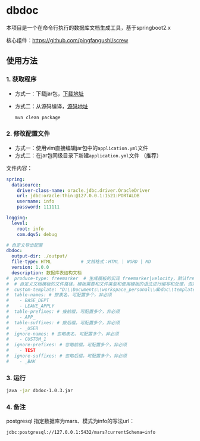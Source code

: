 # dbdoc

本项目是一个在命令行执行的数据库文档生成工具，基于springboot2.x

核心组件：https://github.com/pingfangushi/screw

## 使用方法

### 1. 获取程序

- 方式一：下载jar包，[下载地址](https://github.com/duqian42707/dbdoc/releases/latest)
- 方式二：从源码编译，[源码地址](https://github.com/duqian42707/dbdoc)

    ```bash
    mvn clean package
    ```

### 2. 修改配置文件

- 方式一：使用vim直接编辑jar包中的`application.yml`文件
- 方式二：在jar包同级目录下新建`application.yml`文件 （推荐）

文件内容：

```yaml
spring:
  datasource:
    driver-class-name: oracle.jdbc.driver.OracleDriver
    url: jdbc:oracle:thin:@127.0.0.1:1521:PORTALDB
    username: info
    password: 111111

logging:
  level:
    root: info
    com.dqv5: debug

# 自定义导出配置
dbdoc:
  output-dir: ./output/
  file-type: HTML           # 文档格式：HTML | WORD | MD
  version: 1.0.0
  description: 数据库表结构文档
#  produce-type: freemarker  # 生成模板的实现 freemarker|velocity，默认freemarker
#  # 自定义文档模板的文件路径，模板需要和文件类型和使用模板的语法进行编写和处理，否则将会生成错误
#  custom-template: "D:\\Documents\\workspace_personal\\dbdoc\\templates\\documentation_word.ftl"
#  table-names: # 按表名，可配置多个，非必须
#    - BASE_DEPT
#    - LEAVE_APPLY
#  table-prefixes: # 按前缀，可配置多个，非必须
#    - APP_
#  table-suffixes: # 按后缀，可配置多个，非必须
#    - _USER
#  ignore-names: # 忽略表名，可配置多个，非必须
#    - CUSTOM_1
#  ignore-prefixes: # 忽略前缀，可配置多个，非必须
#    - TEST
#  ignore-suffixes: # 忽略后缀，可配置多个，非必须
#    - _BAK

```

### 3. 运行

```bash
java -jar dbdoc-1.0.3.jar
```

### 4. 备注

postgresql 指定数据库为mars、模式为info的写法url：

```txt
jdbc:postgresql://127.0.0.1:5432/mars?currentSchema=info
```
